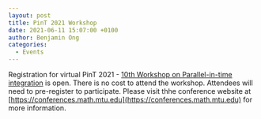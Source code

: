 ```yaml
---
layout: post
title: PinT 2021 Workshop
date: 2021-06-11 15:07:00 +0100
author: Benjamin Ong
categories:
  - Events
---
```


Registration for virtual PinT 2021 - [10th Workshop on Parallel-in-time integration](/events/10th-pint-workshop/) is open. 
There is no cost to attend the workshop. Attendees will need to pre-register to participate. Please visit thhe conference website at  [https://conferences.math.mtu.edu](https://conferences.math.mtu.edu)
for more information.

<!--more-->


